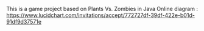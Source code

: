 This is a game project based on Plants Vs. Zombies in Java
Online diagram : https://www.lucidchart.com/invitations/accept/772727df-39df-422e-b01d-91df9d37571e
